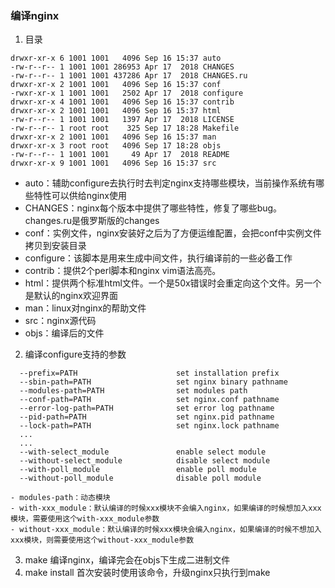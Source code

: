 ### 编译nginx
1. 目录
```shell
drwxr-xr-x 6 1001 1001   4096 Sep 16 15:37 auto
-rw-r--r-- 1 1001 1001 286953 Apr 17  2018 CHANGES
-rw-r--r-- 1 1001 1001 437286 Apr 17  2018 CHANGES.ru
drwxr-xr-x 2 1001 1001   4096 Sep 16 15:37 conf
-rwxr-xr-x 1 1001 1001   2502 Apr 17  2018 configure
drwxr-xr-x 4 1001 1001   4096 Sep 16 15:37 contrib
drwxr-xr-x 2 1001 1001   4096 Sep 16 15:37 html
-rw-r--r-- 1 1001 1001   1397 Apr 17  2018 LICENSE
-rw-r--r-- 1 root root    325 Sep 17 18:28 Makefile
drwxr-xr-x 2 1001 1001   4096 Sep 16 15:37 man
drwxr-xr-x 3 root root   4096 Sep 17 18:28 objs
-rw-r--r-- 1 1001 1001     49 Apr 17  2018 README
drwxr-xr-x 9 1001 1001   4096 Sep 16 15:37 src
```
- auto：辅助configure去执行时去判定nginx支持哪些模块，当前操作系统有哪些特性可以供给nginx使用
- CHANGES：nginx每个版本中提供了哪些特性，修复了哪些bug。changes.ru是俄罗斯版的changes
- conf：实例文件，nginx安装好之后为了方便运维配置，会把conf中实例文件拷贝到安装目录
- configure：该脚本是用来生成中间文件，执行编译前的一些必备工作
- contrib：提供2个perl脚本和nginx vim语法高亮。
- html：提供两个标准html文件。一个是50x错误时会重定向这个文件。另一个是默认的nginx欢迎界面
- man：linux对nginx的帮助文件
- src：nginx源代码
- objs：编译后的文件
2. 编译configure支持的参数
```shell
  --prefix=PATH                      set installation prefix
  --sbin-path=PATH                   set nginx binary pathname
  --modules-path=PATH                set modules path
  --conf-path=PATH                   set nginx.conf pathname
  --error-log-path=PATH              set error log pathname
  --pid-path=PATH                    set nginx.pid pathname
  --lock-path=PATH                   set nginx.lock pathname
  ...
  ...
  --with-select_module               enable select module
  --without-select_module            disable select module
  --with-poll_module                 enable poll module
  --without-poll_module              disable poll module
```
    - modules-path：动态模块
    - with-xxx_module：默认编译的时候xxx模块不会编入nginx，如果编译的时候想加入xxx模块，需要使用这个with-xxx_module参数
    - without-xxx_module：默认编译的时候xxx模块会编入nginx，如果编译的时候不想加入xxx模块，则需要使用这个without-xxx_module参数

3. make 编译nginx，编译完会在objs下生成二进制文件
4. make install 首次安装时使用该命令，升级nginx只执行到make
